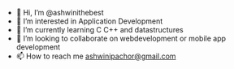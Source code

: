 - 👋 Hi, I’m @ashwinithebest
- 👀 I’m interested in Application Development
- 🌱 I’m currently learning C C++ and datastructures
- 💞️ I’m looking to collaborate on webdevelopment or mobile app development
- 📫 How to reach me ashwinipachor@gmail.com

<!---
ashwinithebest/ashwinithebest is a ✨ special ✨ repository because its `README.md` (this file) appears on your GitHub profile.
You can click the Preview link to take a look at your changes.
--->
